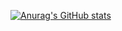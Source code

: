 [![Anurag's GitHub stats](https://github-readme-stats.vercel.app/api?username=anuraghazra)](https://github.com/myaxyo/github-readme-stats)
